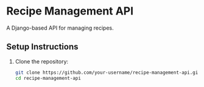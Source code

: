 
# Recipe Management API

A Django-based API for managing recipes.

## Setup Instructions

1. Clone the repository:
   ```bash
   git clone https://github.com/your-username/recipe-management-api.git
   cd recipe-management-api
